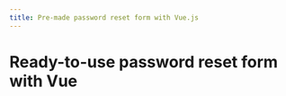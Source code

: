 ```yaml
---
title: Pre-made password reset form with Vue.js
---
```


<toolkit-breadcrumb />

# Ready-to-use password reset form with Vue
